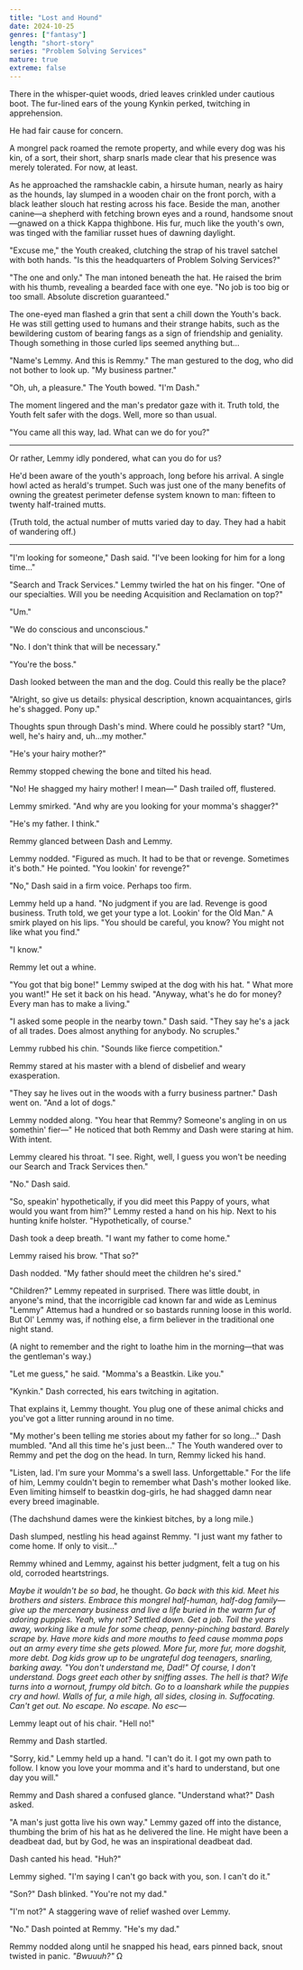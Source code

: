 ```yaml
---
title: "Lost and Hound"
date: 2024-10-25
genres: ["fantasy"]
length: "short-story"
series: "Problem Solving Services"
mature: true
extreme: false
---
```

There in the whisper-quiet woods, dried leaves crinkled under cautious boot. The fur-lined ears of the young Kynkin perked, twitching in apprehension.

He had fair cause for concern.

A mongrel pack roamed the remote property, and while every dog was his kin, of a sort, their short, sharp snarls made clear that his presence was merely tolerated. For now, at least.

As he approached the ramshackle cabin, a hirsute human, nearly as hairy as the hounds, lay slumped in a wooden chair on the front porch, with a black leather slouch hat resting across his face. Beside the man, another canine—a shepherd with fetching brown eyes and a round, handsome snout—gnawed on a thick Kappa thighbone. His fur, much like the youth's own, was tinged with the familiar russet hues of dawning daylight. 

"Excuse me," the Youth creaked, clutching the strap of his travel satchel with both hands. "Is this the headquarters of Problem Solving Services?"

"The one and only." The man intoned beneath the hat. He raised the brim with his thumb, revealing a bearded face with one eye. "No job is too big or too small. Absolute discretion guaranteed."

The one-eyed man flashed a grin that sent a chill down the Youth's back. He was still getting used to humans and their strange habits, such as the bewildering custom of bearing fangs as a sign of friendship and geniality. Though something in those curled lips seemed anything but...

"Name's Lemmy. And this is Remmy." The man gestured to the dog, who did not bother to look up. "My business partner."

"Oh, uh, a pleasure." The Youth bowed. "I'm Dash."

The moment lingered and the man's predator gaze with it. Truth told, the Youth felt safer with the dogs. Well, more so than usual.

"You came all this way, lad. What can we do for you?"

***

Or rather, Lemmy idly pondered, what can you do for us?

He'd been aware of the youth's approach, long before his arrival. A single howl acted as herald's trumpet. Such was just one of the many benefits of owning the greatest perimeter defense system known to man: fifteen to twenty half-trained mutts.

(Truth told, the actual number of mutts varied day to day. They had a habit of wandering off.)

***

"I'm looking for someone," Dash said. "I've been looking for him for a long time..."

"Search and Track Services." Lemmy twirled the hat on his finger. "One of our specialties. Will you be needing Acquisition and Reclamation on top?"

"Um."

"We do conscious and unconscious." 

"No. I don't think that will be necessary."

"You're the boss."

Dash looked between the man and the dog. Could this really be the place?

"Alright, so give us details: physical description, known acquaintances, girls he's shagged. Pony up."

Thoughts spun through Dash's mind. Where could he possibly start? "Um, well, he's hairy and, uh...my mother."

"He's your hairy mother?"

Remmy stopped chewing the bone and tilted his head.

"No! He shagged my hairy mother! I mean—" Dash trailed off, flustered.

Lemmy smirked. "And why are you looking for your momma's shagger?"

"He's my father. I think."

Remmy glanced between Dash and Lemmy.

Lemmy nodded. "Figured as much. It had to be that or revenge. Sometimes it's both." He pointed. "You lookin' for revenge?"

"No," Dash said in a firm voice. Perhaps too firm.

Lemmy held up a hand. "No judgment if you are lad. Revenge is good business. Truth told, we get your type a lot. Lookin' for the Old Man." A smirk played on his lips. "You should be careful, you know? You might not like what you find."

"I know."

Remmy let out a whine.

"You got that big bone!" Lemmy swiped at the dog with his hat. " What more you want!"  He set it back on his head. "Anyway, what's he do for money? Every man has to make a living."

"I asked some people in the nearby town." Dash said. "They say he's a jack of all trades. Does almost anything for anybody. No scruples."

Lemmy rubbed his chin. "Sounds like fierce competition."

Remmy stared at his master with a blend of disbelief and weary exasperation.

"They say he lives out in the woods with a furry business partner." Dash went on. "And a lot of dogs."

Lemmy nodded along. "You hear that Remmy? Someone's angling in on us somethin' fier—" He noticed that both Remmy and Dash were staring at him. With intent.

Lemmy cleared his throat. "I see. Right, well, I guess you won't be needing our Search and Track Services then."

"No." Dash said.

"So, speakin' hypothetically, if you did meet this Pappy of yours, what would you want from him?" Lemmy rested a hand on his hip. Next to his hunting knife holster. "Hypothetically, of course."

Dash took a deep breath. "I want my father to come home."

Lemmy raised his brow. "That so?"

Dash nodded. "My father should meet the children he's sired."

"Children?" Lemmy repeated in surprised. There was little doubt, in anyone's mind, that the incorrigible cad known far and wide as Leminus "Lemmy" Attemus had a hundred or so bastards running loose in this world. But Ol' Lemmy was, if nothing else, a firm believer in the traditional one night stand. 

(A night to remember and the right to loathe him in the morning—that was the gentleman's way.)

"Let me guess," he said. "Momma's a Beastkin. Like you."

"Kynkin." Dash corrected, his ears twitching in agitation.

That explains it, Lemmy thought. You plug one of these animal chicks and you've got a litter running around in no time. 

"My mother's been telling me stories about my father for so long..." Dash mumbled. "And all this time he's just been..." The Youth wandered over to Remmy and pet the dog on the head. In turn, Remmy licked his hand.

"Listen, lad. I'm sure your Momma's a swell lass. Unforgettable." For the life of him, Lemmy couldn't begin to remember what Dash's mother looked like. Even limiting himself to beastkin dog-girls, he had shagged damn near every breed imaginable. 

(The dachshund dames were the kinkiest bitches, by a long mile.)

Dash slumped, nestling his head against Remmy. "I just want my father to come home. If only to visit..."

Remmy whined and Lemmy, against his better judgment, felt a tug on his old, corroded heartstrings.

*Maybe it wouldn't be so bad*, he thought. *Go back with this kid. Meet his brothers and sisters. Embrace this mongrel half-human, half-dog family—give up the mercenary business and live a life buried in the warm fur of adoring puppies. Yeah, why not? Settled down. Get a job. Toil the years away, working like a mule for some cheap, penny-pinching bastard. Barely scrape by. Have more kids and more mouths to feed cause momma pops out an army every time she gets plowed. More fur,  more fur, more dogshit, more debt. Dog kids grow up to be ungrateful dog teenagers, snarling, barking away. "You don't understand me, Dad!" Of course, I don't understand. Dogs greet each other by sniffing asses. The hell is that? Wife turns into a wornout, frumpy old bitch. Go to a loanshark while the puppies cry and howl. Walls of fur, a mile high, all sides, closing in. Suffocating. Can't get out. No escape. No escape. No esc—*

Lemmy leapt out of his chair. "Hell no!"

Remmy and Dash startled.

"Sorry, kid." Lemmy held up a hand. "I can't do it. I got my own path to follow. I know you love your momma and it's hard to understand, but one day you will."

Remmy and Dash shared a confused glance. "Understand what?" Dash asked.

"A man's just gotta live his own way." Lemmy gazed off into the distance, thumbing the brim of his hat as he delivered the line. He might have been a deadbeat dad, but by God, he was an inspirational deadbeat dad.

Dash canted his head. "Huh?"

Lemmy sighed. "I'm saying I can't go back with you, son. I can't do it."

"Son?" Dash blinked. "You're not my dad."

"I'm not?" A staggering wave of relief washed over Lemmy. 

"No." Dash pointed at Remmy. "He's my dad."

Remmy nodded along until he snapped his head, ears pinned back, snout twisted in panic. *"Bwuuuh?"* Ω









 


